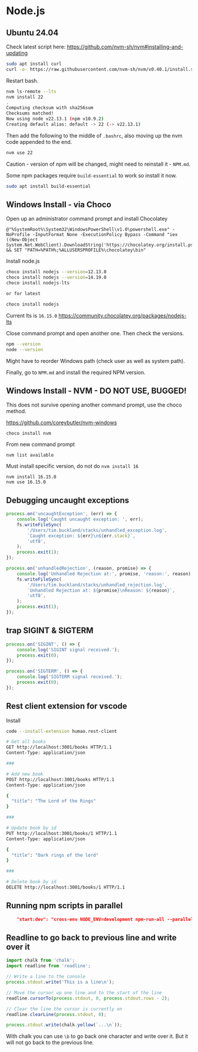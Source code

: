 # Node.js

## Ubuntu 24.04

Check latest script here: https://github.com/nvm-sh/nvm#installing-and-updating

```sh
sudo apt install curl
curl -o- https://raw.githubusercontent.com/nvm-sh/nvm/v0.40.1/install.sh | bash
```

Restart bash.

```sh
nvm ls-remote --lts
nvm install 22
.
Computing checksum with sha256sum
Checksums matched!
Now using node v22.13.1 (npm v10.9.2)
Creating default alias: default -> 22 (-> v22.13.1)
```

Then add the following to the middle of `.bashrc`, also moving up the nvm code appended to the end.

```sh
nvm use 22
```

Caution - version of npm will be changed, might need to reinstall it - `NPM.md`.

Some npm packages require `build-essential` to work so install it now.

```sh
sudo apt install build-essential
```

## Windows Install - via Choco

Open up an administrator command prompt and install Chocolatey

```batch
@"%SystemRoot%\System32\WindowsPowerShell\v1.0\powershell.exe" -NoProfile -InputFormat None -ExecutionPolicy Bypass -Command "iex ((New-Object System.Net.WebClient).DownloadString('https://chocolatey.org/install.ps1'))" && SET "PATH=%PATH%;%ALLUSERSPROFILE%\chocolatey\bin"
```

Install node.js

```sh
choco install nodejs --version=12.13.0
choco install nodejs --version=14.19.0
choco install nodejs-lts

or for latest

choco install nodejs
```

Current lts is `16.15.0` https://community.chocolatey.org/packages/nodejs-lts

Close command prompt and open another one. Then check the versions.

```sh
npm --version
node --version
```

Might have to reorder Windows path (check user as well as system path).

Finally, go to `NPM.md` and install the required NPM version.

## Windows Install - NVM - DO NOT USE, BUGGED!

This does not survive opening another command prompt, use the choco method.

https://github.com/coreybutler/nvm-windows

```
choco install nvm
```

From new command prompt

```
nvm list available
```

Must install specific version, do not do `nvm install 16`

```
nvm install 16.15.0
nvm use 16.15.0
```

## Debugging uncaught exceptions

```js
process.on('uncaughtException', (err) => {
    console.log('Caught uncaught exception: ', err);
    fs.writeFileSync(
        '/Users/tim.buckland/stacks/unhandled_exception.log',
        `Caught exception: ${err}\n${err.stack}`,
        'utf8',
    );
    process.exit(1);
});

process.on('unhandledRejection', (reason, promise) => {
    console.log('Unhandled Rejection at:', promise, 'reason:', reason);
    fs.writeFileSync(
        '/Users/tim.buckland/stacks/unhandled_rejection.log',
        `Unhandled Rejection at: ${promise}\nReason: ${reason}`,
        'utf8',
    );
    process.exit(1);
});
```

## trap SIGINT & SIGTERM

```js
process.on('SIGINT', () => {
    console.log('SIGINT signal received.');
    process.exit(0);
});

process.on('SIGTERM', () => {
    console.log('SIGTERM signal received.');
    process.exit(0);
});
```

## Rest client extension for vscode

Install

```sh
code --install-extension humao.rest-client
```

```sh
# Get all books
GET http://localhost:3001/books HTTP/1.1
Content-Type: application/json

###

# Add new book
POST http://localhost:3001/books HTTP/1.1
Content-Type: application/json

{
  "title": "The Lord of the Rings"
}

###

# Update book by id
PUT http://localhost:3001/books/1 HTTP/1.1
Content-Type: application/json

{
  "title": "Dark rings of the lord"
}

###

# Delete book by id
DELETE http://localhost:3001/books/1 HTTP/1.1
```

## Running npm scripts in parallel

```json
    "start:dev": "cross-env NODE_ENV=development npm-run-all --parallel watch:client watch:server",
```

## Readline to go back to previous line and write over it

```js
import chalk from 'chalk';
import readline from 'readline';

// Write a line to the console
process.stdout.write('This is a line\n');

// Move the cursor up one line and to the start of the line
readline.cursorTo(process.stdout, 0, process.stdout.rows - 2);

// Clear the line the cursor is currently on
readline.clearLine(process.stdout, 0);

process.stdout.write(chalk.yellow(`...\n`));
```

With chalk you can use `\b` to go back one character and write over it. But it will not go back to the previous line.
